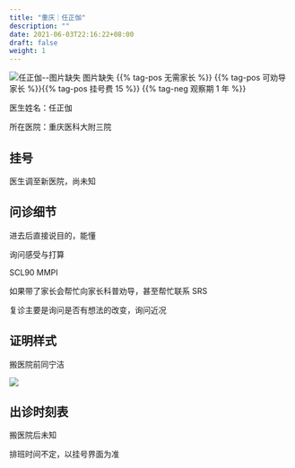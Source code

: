 ```yaml
---
title: "重庆｜任正伽"
description: ""
date: 2021-06-03T22:16:22+08:00
draft: false
weight: 1
---
```


![任正伽--图片缺失](images/doctor/ji-ling-lost.png)
图片缺失
{{% tag-pos 无需家长 %}} {{% tag-pos 可劝导家长 %}}{{% tag-pos 挂号费 15 %}}
{{% tag-neg 观察期 1 年 %}}

医生姓名：任正伽

所在医院：重庆医科大附三院

## 挂号

医生调至新医院，尚未知

## 问诊细节

进去后直接说目的，能懂

询问感受与打算

SCL90 MMPI

如果带了家长会帮忙向家长科普劝导，甚至帮忙联系 SRS

复诊主要是询问是否有想法的改变，询问近况

## 证明样式

搬医院前同宁洁

![](images/doctor/ning-jie-zm.jpg)

## 出诊时刻表

搬医院后未知

排班时间不定，以挂号界面为准
